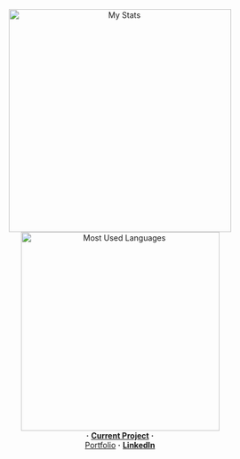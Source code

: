 <div align="center">
    <img alt="My Stats" width="400" src="https://github-readme-stats.vercel.app/api?username=Iskander229&layout=compact&show_icons=true&theme=dark"/>
    <img alt="Most Used Languages" width="357" src="https://github-readme-stats.vercel.app/api/top-langs?username=Iskander229&layout=compact&theme=dark"/>
</div>

<div align="center">
    <b>·</b>
    <a href="https://steamcommunity.com/sharedfiles/filedetails/?id=3444577119"><b>Current Project</b></a>
    <b>·</b>
</div>

<div align="center">
    <a href="https://itzzkenn.itch.io/"<<b>Portfolio</b></a>
    <b>·</b>
    <a href="https://www.linkedin.com/in/iskander-taniyev-0883322a9/"><b>LinkedIn</b></a>
</div>
